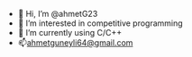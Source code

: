 - 👋 Hi, I’m @ahmetG23
- 👀 I’m interested in competitive programming
- 🌱 I’m currently using C/C++
- 📫ahmetguneyli64@gmail.com

<!---
ahmetG23/ahmetG23 is a ✨ special ✨ repository because its `README.md` (this file) appears on your GitHub profile.
You can click the Preview link to take a look at your changes.
--->
